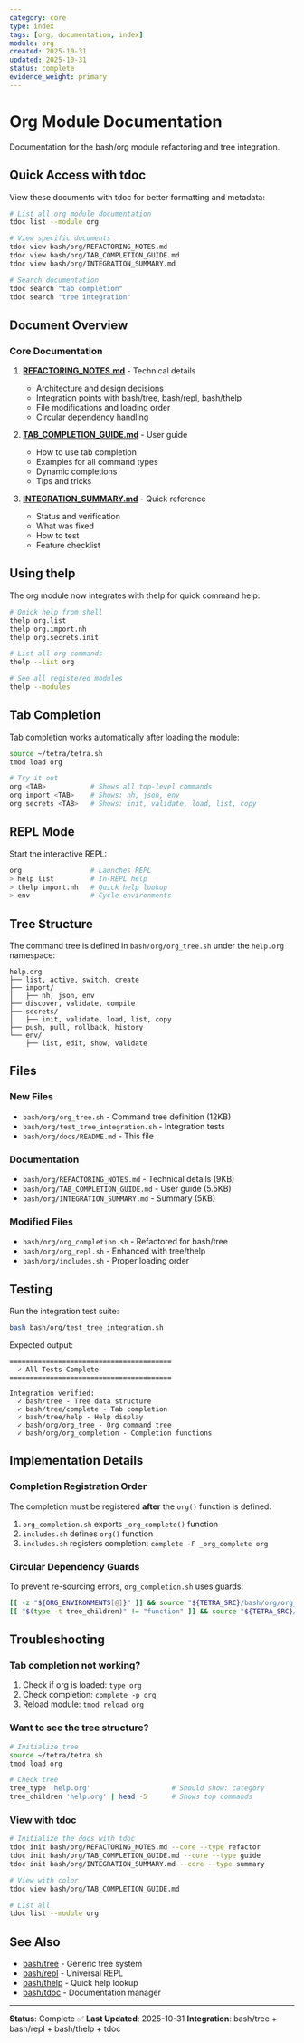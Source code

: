 ```yaml
---
category: core
type: index
tags: [org, documentation, index]
module: org
created: 2025-10-31
updated: 2025-10-31
status: complete
evidence_weight: primary
---
```


# Org Module Documentation

Documentation for the bash/org module refactoring and tree integration.

## Quick Access with tdoc

View these documents with tdoc for better formatting and metadata:

```bash
# List all org module documentation
tdoc list --module org

# View specific documents
tdoc view bash/org/REFACTORING_NOTES.md
tdoc view bash/org/TAB_COMPLETION_GUIDE.md
tdoc view bash/org/INTEGRATION_SUMMARY.md

# Search documentation
tdoc search "tab completion"
tdoc search "tree integration"
```

## Document Overview

### Core Documentation

1. **[REFACTORING_NOTES.md](../REFACTORING_NOTES.md)** - Technical details
   - Architecture and design decisions
   - Integration points with bash/tree, bash/repl, bash/thelp
   - File modifications and loading order
   - Circular dependency handling

2. **[TAB_COMPLETION_GUIDE.md](../TAB_COMPLETION_GUIDE.md)** - User guide
   - How to use tab completion
   - Examples for all command types
   - Dynamic completions
   - Tips and tricks

3. **[INTEGRATION_SUMMARY.md](../INTEGRATION_SUMMARY.md)** - Quick reference
   - Status and verification
   - What was fixed
   - How to test
   - Feature checklist

## Using thelp

The org module now integrates with thelp for quick command help:

```bash
# Quick help from shell
thelp org.list
thelp org.import.nh
thelp org.secrets.init

# List all org commands
thelp --list org

# See all registered modules
thelp --modules
```

## Tab Completion

Tab completion works automatically after loading the module:

```bash
source ~/tetra/tetra.sh
tmod load org

# Try it out
org <TAB>           # Shows all top-level commands
org import <TAB>    # Shows: nh, json, env
org secrets <TAB>   # Shows: init, validate, load, list, copy
```

## REPL Mode

Start the interactive REPL:

```bash
org                 # Launches REPL
> help list         # In-REPL help
> thelp import.nh   # Quick help lookup
> env               # Cycle environments
```

## Tree Structure

The command tree is defined in `bash/org/org_tree.sh` under the `help.org` namespace:

```
help.org
├── list, active, switch, create
├── import/
│   ├── nh, json, env
├── discover, validate, compile
├── secrets/
│   ├── init, validate, load, list, copy
├── push, pull, rollback, history
└── env/
    ├── list, edit, show, validate
```

## Files

### New Files
- `bash/org/org_tree.sh` - Command tree definition (12KB)
- `bash/org/test_tree_integration.sh` - Integration tests
- `bash/org/docs/README.md` - This file

### Documentation
- `bash/org/REFACTORING_NOTES.md` - Technical details (9KB)
- `bash/org/TAB_COMPLETION_GUIDE.md` - User guide (5.5KB)
- `bash/org/INTEGRATION_SUMMARY.md` - Summary (5KB)

### Modified Files
- `bash/org/org_completion.sh` - Refactored for bash/tree
- `bash/org/org_repl.sh` - Enhanced with tree/thelp
- `bash/org/includes.sh` - Proper loading order

## Testing

Run the integration test suite:

```bash
bash bash/org/test_tree_integration.sh
```

Expected output:
```
========================================
  ✓ All Tests Complete
========================================

Integration verified:
  ✓ bash/tree - Tree data structure
  ✓ bash/tree/complete - Tab completion
  ✓ bash/tree/help - Help display
  ✓ bash/org/org_tree - Org command tree
  ✓ bash/org/org_completion - Completion functions
```

## Implementation Details

### Completion Registration Order

The completion must be registered **after** the `org()` function is defined:

1. `org_completion.sh` exports `_org_complete()` function
2. `includes.sh` defines `org()` function
3. `includes.sh` registers completion: `complete -F _org_complete org`

### Circular Dependency Guards

To prevent re-sourcing errors, `org_completion.sh` uses guards:

```bash
[[ -z "${ORG_ENVIRONMENTS[@]}" ]] && source "${TETRA_SRC}/bash/org/org_constants.sh"
[[ "$(type -t tree_children)" != "function" ]] && source "${TETRA_SRC}/bash/tree/core.sh"
```

## Troubleshooting

### Tab completion not working?

1. Check if org is loaded: `type org`
2. Check completion: `complete -p org`
3. Reload module: `tmod reload org`

### Want to see the tree structure?

```bash
# Initialize tree
source ~/tetra/tetra.sh
tmod load org

# Check tree
tree_type 'help.org'                    # Should show: category
tree_children 'help.org' | head -5      # Shows top commands
```

### View with tdoc

```bash
# Initialize the docs with tdoc
tdoc init bash/org/REFACTORING_NOTES.md --core --type refactor
tdoc init bash/org/TAB_COMPLETION_GUIDE.md --core --type guide
tdoc init bash/org/INTEGRATION_SUMMARY.md --core --type summary

# View with color
tdoc view bash/org/TAB_COMPLETION_GUIDE.md

# List all
tdoc list --module org
```

## See Also

- [bash/tree](../../tree/) - Generic tree system
- [bash/repl](../../repl/) - Universal REPL
- [bash/thelp](../../thelp/) - Quick help lookup
- [bash/tdoc](../../tdoc/) - Documentation manager

---

**Status**: Complete ✅
**Last Updated**: 2025-10-31
**Integration**: bash/tree + bash/repl + bash/thelp + tdoc
